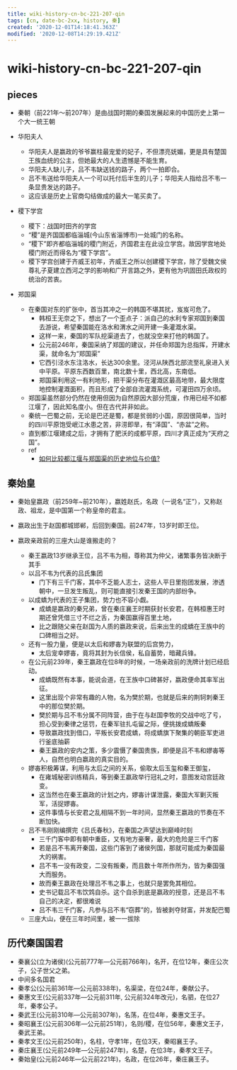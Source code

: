 ```yaml
---
title: wiki-history-cn-bc-221-207-qin
tags: [cn, date-bc-2xx, history, 秦]
created: '2020-12-01T14:18:41.363Z'
modified: '2020-12-08T14:29:19.421Z'
---
```


# wiki-history-cn-bc-221-207-qin

## pieces

- 秦朝（前221年～前207年）是由战国时期的秦国发展起来的中国历史上第一个大一统王朝

- 华阳夫人
  - 华阳夫人是嬴政的爷爷赢柱最宠爱的妃子，不但漂亮妩媚，更是具有楚国王族血统的公主，但她最大的人生遗憾是不能生育。
  - 华阳夫人缺儿子，吕不韦缺送钱的路子，两个一拍即合。
  - 吕不韦送给华阳夫人一个可以托付后半生的儿子；华阳夫人指给吕不韦一条显贵发达的路子。
  - 这应该是历史上官商勾结做成的最大一笔买卖了。

- 稷下学宫
  - 稷下：战国时田齐的学宫
  - “稷”是齐国国都临淄城(今山东省淄博市)一处城门的名称。
  - “稷下”即齐都临淄城的稷门附近，齐国君主在此设立学宫。故因学宫地处稷门附近而得名为“稷下学宫”。
  - 稷下学宫创建于齐威王初年，齐威王之所以创建稷下学宫，除了受魏文侯尊礼子夏建立西河之学的影响和广开言路之外，更有他为巩固田氏政权的统治的苦衷。

- 郑国渠
  - 在秦国对东的扩张中，首当其冲之一的韩国不堪其扰，岌岌可危了。
    - 韩桓王无奈之下，想出了一个歪点子：派自己的水利专家郑国到秦国去游说，希望秦国能在洛水和渭水之间开建一条灌溉水渠。
    - 这样一来，秦国的军队挖渠道去了，也就没空来打他的韩国了。
    - 公元前246年，秦国采纳了郑国的建议，并任命郑国为总指挥，开建水渠，就命名为“郑国渠”
    - 它西引泾水东注洛水，长达300余里。泾河从陕西北部流至礼泉进入关中平原。平原东西数百里，南北数十里，西北高，东南低。
    - 郑国渠利用这一有利地形，把干渠分布在灌溉区最高地带，最大限度地控制灌溉面积，而且形成了全部自流灌溉系统，可灌田四万余顷。
  - 郑国渠虽然部分仍然在使用但因为自然原因大部分荒废，作用已经不如都江堰了，因此知名度小。但在古代并非如此。
  - 秦统一巴蜀之前，无论是巴还是蜀，都是贫弱的小国，原因很简单，当时的四川平原饱受岷江水患之苦，非涝即旱，有“泽国”、“赤盆”之称。
  - 直到都江堰建成之后，才拥有了肥沃的成都平原，四川才真正成为“天府之国”。
  - ref
    - [如何比较都江堰与郑国渠的历史地位与价值?](https://www.zhihu.com/question/30692998)

## 秦始皇

- 秦始皇嬴政（前259年~前210年），嬴姓赵氏，名政（一说名“正”），又称赵政、祖龙，是中国第一个称皇帝的君主。
- 嬴政出生于赵国都城邯郸，后回到秦国。前247年，13岁时即王位。

- 嬴政亲政前的三座大山是谁搬走的？
  - 秦王嬴政13岁继承王位，吕不韦为相，尊称其为仲父，诸繁事务皆决断于其手
  - 以吕不韦为代表的吕氏集团
    - 门下有三千门客，其中不乏能人志士，这些人平日里抱团发展，渗透朝中，一旦发生叛乱，则可能直接引发秦王国的内部纷争。
  - 以成蟜为代表的王子集团，势力也不容小觑。
    - 成蟜是嬴政的秦兄弟，曾在秦庄襄王时期获封长安君，在韩桓惠王时期还曾凭借三寸不烂之舌，为秦国赢得百里土地，
    - 比之跟随父亲在赵国为人质的嬴政来说，后来出生的成蟜在王族中的口碑相当之好。
  - 还有一股力量，便是以太后和嫪毐为联盟的后宫势力，
    - 太后宠幸嫪毐，竟将其封为长信侯，私自蓄势，暗藏兵锋。
  - 在公元前239年，秦王嬴政在位8年的时候，一场亲政前的洗牌计划已经启动。
    - 成蟜既然有本事，能说会道，在王族中口碑甚好，嬴政便命其率军出征。
    - 这里出现个非常有趣的人物，名为樊於期，也就是后来的荆轲刺秦王中的那位樊於期。
    - 樊於期与吕不韦分属不同阵营，由于在与赵国李牧的交战中吃了亏，担心受到秦律之惩罚，在秦军驻扎屯留之际，便挑拨成蟜叛秦
    - 导致嬴政找到借口，平叛长安君成蟜，将成蟜旗下聚集的朝臣军吏进行釜底抽薪
    - 秦王嬴政的安内之策，多少震慑了秦国贵族，即便是吕不韦和嫪毐等人，自然也明白嬴政的真实目的。
  - 嫪毐积极筹谋，利用与太后之间的关系，偷取太后玉玺和秦王御玺，
    - 在雍城秘密训练精兵，等到秦王嬴政举行冠礼之时，意图发动宫廷政变。
    - 这当然也在秦王嬴政的计划之内，嫪毐计谋泄露，秦国大军剿灭叛军，活捉嫪毐。
    - 这件事情与长安君之乱相隔不到一年时间，显然秦王嬴政的节奏在不断加快。
  - 吕不韦刚刚编撰完《吕氏春秋》，在秦国之声望达到巅峰时刻
    - 三千门客中即有朝中重臣，又有地方豪奢，最大的危险是三千门客
    - 若是吕不韦离开秦国，这些门客到了诸侯列国，那就可能成为秦国最大的祸害。
    - 吕不韦一没有政变，二没有叛秦，而且数十年所作所为，皆为秦国强大而服务。
    - 故而秦王嬴政在处理吕不韦之事上，也就只是罢免其相位。
    - 史书记载吕不韦饮鸩自杀。这个自杀到底是嬴政的授意，还是吕不韦自己的决定，都很难说
    - 吕不韦三千门客，凡参与吕不韦“窃葬”的，皆被剥夺财富，并发配巴蜀
  - 三座大山，便在三年时间里，被一一拔除

## 历代秦国国君

- 秦襄公(立为诸侯)(公元前777年—公元前766年)，名开，在位12年，秦庄公次子，公子世父之弟。
- 中间多名国君
- 秦孝公(公元前361年—公元前338年)，名渠梁，在位24年，秦献公子。
- 秦惠文王(公元前337年—公元前311年, 公元前324年改元)，名驷，在位27年，秦孝公子。
- 秦武王(公元前310年—公元前307年)，名荡，在位4年，秦惠文王子。
- 秦昭襄王(公元前306年—公元前251年)，名则/稷，在位56年，秦惠文王子，秦武王弟。
- 秦孝文王(公元前250年)，名柱，守孝1年，在位3天，秦昭襄王子。
- 秦庄襄王(公元前249年—公元前247年)，名楚，在位3年，秦孝文王子。
- 秦始皇(公元前246年—公元前221年)，名政，在位26年，秦庄襄王子。
